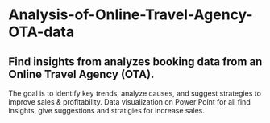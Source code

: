 # Analysis-of-Online-Travel-Agency-OTA-data
## Find insights from analyzes booking data from an Online Travel Agency (OTA).
The goal is to identify key trends, analyze causes, and suggest strategies to improve sales & profitability. 
Data visualization on Power Point for all find insights, give suggestions and stratigies for increase sales.
